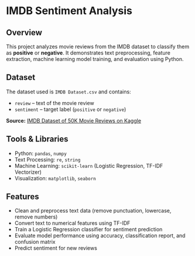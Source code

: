 # IMDB Sentiment Analysis

## Overview
This project analyzes movie reviews from the IMDB dataset to classify them as **positive** or **negative**. It demonstrates text preprocessing, feature extraction, machine learning model training, and evaluation using Python.

## Dataset
The dataset used is `IMDB Dataset.csv` and contains:
- `review` – text of the movie review
- `sentiment` – target label (`positive` or `negative`)

**Source:** [IMDB Dataset of 50K Movie Reviews on Kaggle](https://www.kaggle.com/datasets/lakshmi25npathi/imdb-dataset-of-50k-movie-reviews)

## Tools & Libraries
- Python: `pandas`, `numpy`
- Text Processing: `re`, `string`
- Machine Learning: `scikit-learn` (Logistic Regression, TF-IDF Vectorizer)
- Visualization: `matplotlib`, `seaborn`

## Features
- Clean and preprocess text data (remove punctuation, lowercase, remove numbers)
- Convert text to numerical features using TF-IDF
- Train a Logistic Regression classifier for sentiment prediction
- Evaluate model performance using accuracy, classification report, and confusion matrix
- Predict sentiment for new reviews
